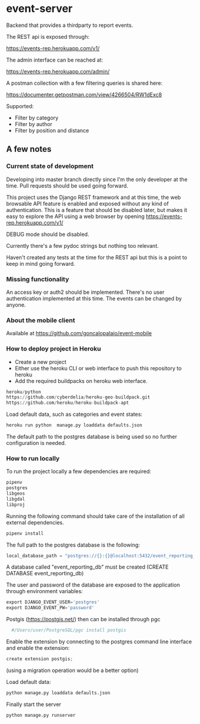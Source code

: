 # event-server

Backend that provides a thirdparty to report events.
    
The REST api is exposed through:

https://events-rep.herokuapp.com/v1/

The admin interface can be reached at:

https://events-rep.herokuapp.com/admin/

A postman collection with a few filtering queries is shared here:

https://documenter.getpostman.com/view/4266504/RW1dExc8

Supported:
- Filter by category
- Filter by author
- Filter by position and distance

## A few notes

### Current state of development

Developing into master branch directly since I'm the only developer at the time. Pull requests should be used going forward.

This project uses the Django REST framework and at this time, the web browsable API feature is enabled and exposed without any kind of authentication. This is a feature that should be disabled later, but makes it easy to explore the API using a web browser by opening 
https://events-rep.herokuapp.com/v1/ 

DEBUG mode should be disabled.

Currently there's a few pydoc strings but nothing too relevant.

Haven't created any tests at the time for the REST api but this is a point to keep in mind going forward.

### Missing functionality

An access key or auth2 should be implemented.  There's no user authentication implemented at this time. The events can be changed by anyone.

### About the mobile client

Available at https://github.com/goncalopalaio/event-mobile

### How to deploy project in Heroku

- Create a new project
- Either use the heroku CLI or web interface to push this repository to heroku
- Add the required buildpacks on heroku web interface.

```python
heroku/python
https://github.com/cyberdelia/heroku-geo-buildpack.git
https://github.com/heroku/heroku-buildpack-apt
```

Load default data, such as categories and event states:

```python
heroku run python  manage.py loaddata defaults.json
```

The default path to the postgres database is being used so no further configuration is needed.


### How to run locally

To run the project locally a few dependencies are required:
```python
pipenv
postgres
libgeos
libgdal
libproj
```

Running the following command should take care of the installation of all external dependencies.
```python
pipenv install
```

The full path to the postgres database is the following:
```python
local_database_path = "postgres://{}:{}@localhost:5432/event_reporting_db".format(os.environ["DJANGO_EVENT_USER"], os.environ["DJANGO_EVENT_PW"])
```
A database called "event_reporting_db" must be created (CREATE DATABASE event_reporting_db)

The user and password of the database are exposed to the application through environment variables:

```python
export DJANGO_EVENT_USER='postgres'   
export DJANGO_EVENT_PW='password'
```

Postgis (https://postgis.net/) then can be installed through pgc
```python
  #/Users/user/PostgreSQL/pgc install postgis
```
Enable the extension by connecting to the postgres command line interface and enable the extension:

```python
create extension postgis;
```
(using a migration operation would be a better option)

Load default data:

```python
python manage.py loaddata defaults.json
```

Finally start the server

```python
python manage.py runserver
```







